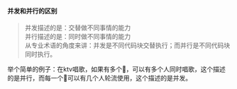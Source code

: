 #### 并发和并行的区别
> 并发描述的是：交替做不同事情的能力<br>
> 并行描述的是：同时做不同事情的能力<br>
> 从专业术语的角度来讲：并发是不同代码块交替执行；而并行是不同代码块同时执行。

举个简单的例子：在ktv唱歌，如果有多个🎤，可以有多个人同时唱歌，这个描述的是并行，而每一个🎤可以有几个人轮流使用，这个描述的是并发。